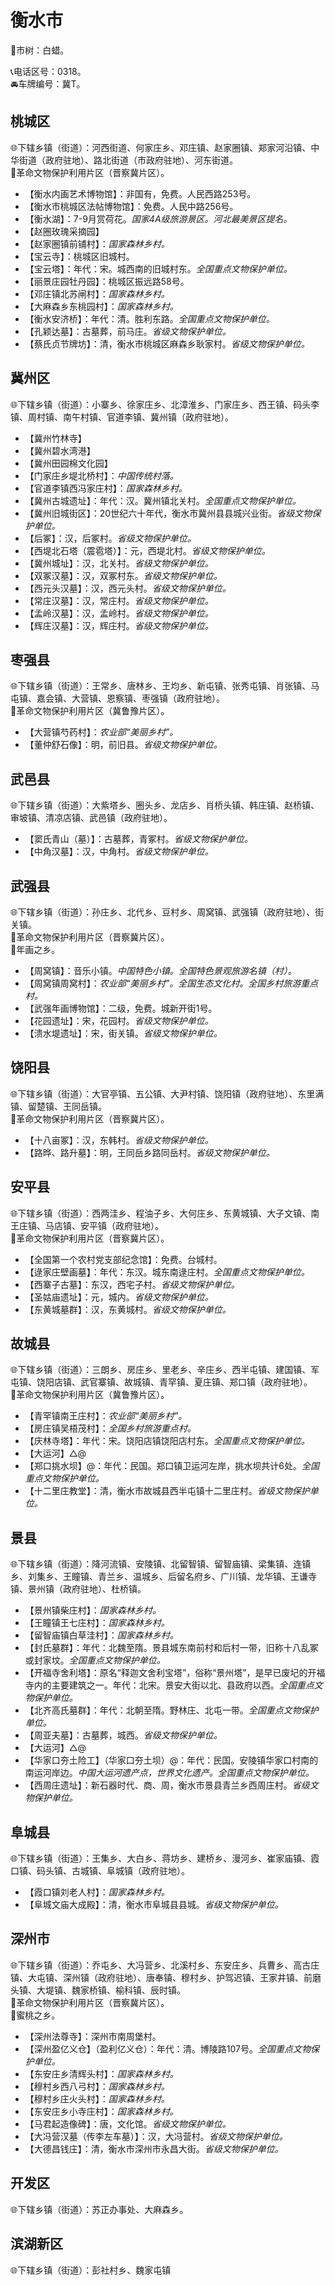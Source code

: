 # 衡水市  
🌳市树：白蜡。  
  
📞电话区号：0318。  
🚘车牌编号：冀T。  

## 桃城区  
🌐下辖乡镇（街道）：河西街道、何家庄乡、邓庄镇、赵家圈镇、郑家河沿镇、中华街道（政府驻地）、路北街道（市政府驻地）、河东街道。  
🚩革命文物保护利用片区（晋察冀片区）。  
  
* 【衡水内画艺术博物馆】：非国有，免费。人民西路253号。  
* 【衡水市桃城区法帖博物馆】：免费。人民中路256号。  
* 【衡水湖】：7-9月赏荷花。*国家4A级旅游景区。河北最美景区提名。*  
* 【赵圈玫瑰采摘园】  
* 【赵家圈镇前铺村】：*国家森林乡村。*  
* 【宝云寺】：桃城区旧城村。  
* 【宝云塔】：年代：宋。城西南的旧城村东。*全国重点文物保护单位。*  
* 【丽景庄园牡丹园】：桃城区振远路58号。  
* 【邓庄镇北苏闸村】：*国家森林乡村。*  
* 【大麻森乡东桃园村】：*国家森林乡村。*  
* 【衡水安济桥】：年代：清。胜利东路。*全国重点文物保护单位。*    
* 【孔颖达墓】：古墓葬，前马庄。*省级文物保护单位。* 	  
* 【蔡氏贞节牌坊】：清，衡水市桃城区麻森乡耿家村。*省级文物保护单位。* 

## 冀州区  
🌐下辖乡镇（街道）：小寨乡、徐家庄乡、北漳淮乡、门家庄乡、西王镇、码头李镇、周村镇、南午村镇、官道李镇、冀州镇（政府驻地）。  
  
* 【冀州竹林寺】  
* 【冀州碧水湾港】  
* 【冀州田园棉文化园】  
* 【门家庄乡堤北桥村】：*中国传统村落。*  
* 【官道李镇西冯家庄村】：*国家森林乡村。*  
* 【冀州古城遗址】：年代：汉。冀州镇北关村。*全国重点文物保护单位。*    
* 【冀州旧城街区】：20世纪六十年代，衡水市冀州县县城兴业街。*省级文物保护单位。* 	 
* 【后冢】：汉，后冢村。*省级文物保护单位。* 	
* 【西堤北石塔（震雹塔）】：元，西堤北村。*省级文物保护单位。* 
* 【冀州城址】：汉，北关村。*省级文物保护单位。* 	
* 【双冢汉墓】：汉，双冢村东。*省级文物保护单位。* 	
* 【西元头汉墓】：汉，西元头村。*省级文物保护单位。* 	
* 【常庄汉墓】：汉，常庄村。*省级文物保护单位。* 	
* 【孟岭汉墓】：汉，孟岭村。*省级文物保护单位。* 	
* 【辉庄汉墓】：汉，辉庄村。*省级文物保护单位。* 	

## 枣强县  
🌐下辖乡镇（街道）：王常乡、唐林乡、王均乡、新屯镇、张秀屯镇、肖张镇、马屯镇、嘉会镇、大营镇、恩察镇、枣强镇（政府驻地）。  
🚩革命文物保护利用片区（冀鲁豫片区）。  
  
* 【大营镇芍药村】：*农业部“美丽乡村”。*    
* 【董仲舒石像】：明，前旧县。*省级文物保护单位。* 	

## 武邑县  
🌐下辖乡镇（街道）：大紫塔乡、圈头乡、龙店乡、肖桥头镇、韩庄镇、赵桥镇、审坡镇、清凉店镇、武邑镇（政府驻地）。    
  
* 【窦氏青山（墓）】：古墓葬，青冢村。*省级文物保护单位。* 	
* 【中角汉墓】：汉，中角村。*省级文物保护单位。* 	

## 武强县  
🌐下辖乡镇（街道）：孙庄乡、北代乡、豆村乡、周窝镇、武强镇（政府驻地）、街关镇。  
🚩革命文物保护利用片区（晋察冀片区）。  
🧊年画之乡。  
  
* 【周窝镇】：音乐小镇。*中国特色小镇。全国特色景观旅游名镇（村）。*  
* 【周窝镇周窝村】：*农业部“美丽乡村”。全国生态文化村。全国乡村旅游重点村。*  
* 【武强年画博物馆】：二级，免费。城新开街1号。    
* 【花园遗址】：宋，花园村。*省级文物保护单位。* 	
* 【溃水堤遗址】：宋，街关镇。*省级文物保护单位。* 	

## 饶阳县  
🌐下辖乡镇（街道）：大官亭镇、五公镇、大尹村镇、饶阳镇（政府驻地）、东里满镇、留楚镇、王同岳镇。  
🚩革命文物保护利用片区（晋察冀片区）。    
  
* 【十八亩冢】：汉，东韩村。*省级文物保护单位。* 	
* 【路晔、路升墓】：明，王同岳乡路同岳村。*省级文物保护单位。* 	

## 安平县  
🌐下辖乡镇（街道）：西两洼乡、程油子乡、大何庄乡、东黄城镇、大子文镇、南王庄镇、马店镇、安平镇（政府驻地）。  
🚩革命文物保护利用片区（晋察冀片区）。  
  
* 【全国第一个农村党支部纪念馆】：免费。台城村。  
* 【逯家庄壁画墓】：年代：东汉。城东南逯庄村。*全国重点文物保护单位。*    
* 【西寨子古墓】：东汉，西宅子村。*省级文物保护单位。* 
* 【圣姑庙遗址】：元，城内。*省级文物保护单位。* 	
* 【东黄城墓群】：汉，东黄城村。*省级文物保护单位。* 
  
## 故城县  
🌐下辖乡镇（街道）：三朗乡、房庄乡、里老乡、辛庄乡、西半屯镇、建国镇、军屯镇、饶阳店镇、武官寨镇、故城镇、青罕镇、夏庄镇、郑口镇（政府驻地）。  
🚩革命文物保护利用片区（冀鲁豫片区）。  
  
* 【青罕镇南王庄村】：*农业部“美丽乡村”。*  
* 【房庄镇吴梧茂村】：*全国乡村旅游重点村。*  
* 【庆林寺塔】：年代：宋。饶阳店镇饶阳店村东。*全国重点文物保护单位。*  
* 【大运河】△@  
* 【郑口挑水坝】@：年代：民国。郑口镇卫运河左岸，挑水坝共计6处。*全国重点文物保护单位。*    
* 【十二里庄教堂】：清，衡水市故城县西半屯镇十二里庄村。*省级文物保护单位。* 	 

## 景县  
🌐下辖乡镇（街道）：降河流镇、安陵镇、北留智镇、留智庙镇、梁集镇、连镇乡、刘集乡、王瞳镇、青兰乡、温城乡、后留名府乡、广川镇、龙华镇、王谦寺镇、景州镇（政府驻地）、杜桥镇。  
  
* 【景州镇柴庄村】：*国家森林乡村。*  
* 【王瞳镇王七庄村】：*国家森林乡村。*  
* 【留智庙镇白草洼村】：*国家森林乡村。*  
* 【封氏墓群】：年代：北魏至隋。景县城东南前村和后村一带，旧称十八乱冢或封家坟。*全国重点文物保护单位。*  
* 【开福寺舍利塔】：原名“释迦文舍利宝塔”，俗称“景州塔”，是早已废圮的开福寺内的主要建筑之一。年代：北宋。景安大街以北、县政府以西。*全国重点文物保护单位。*  
* 【北齐高氏墓群】：年代：北朝至隋。野林庄、北屯一带。*全国重点文物保护单位。*  
* 【周亚夫墓】：古墓葬，城西。*省级文物保护单位。* 	
* 【大运河】△@  
* 【华家口夯土险工】（华家口夯土坝）@：年代：民国。安陵镇华家口村南的南运河岸边。*中国大运河遗产点，世界文化遗产。全国重点文物保护单位。*      
* 【西周庄遗址】：新石器时代、商、周，衡水市景县青兰乡西周庄村。*省级文物保护单位。* 	

## 阜城县  
🌐下辖乡镇（街道）：王集乡、大白乡、蒋坊乡、建桥乡、漫河乡、崔家庙镇、霞口镇、码头镇、古城镇、阜城镇（政府驻地）。  
  
* 【霞口镇刘老人村】：*国家森林乡村。*  
* 【阜城文庙大成殿】：清，衡水市阜城县县城。*省级文物保护单位。* 	 

## 深州市  
🌐下辖乡镇（街道）：乔屯乡、大冯营乡、北溪村乡、东安庄乡、兵曹乡、高古庄镇、大屯镇、深州镇（政府驻地）、唐奉镇、穆村乡、护驾迟镇、王家井镇、前磨头镇、大堤镇、魏家桥镇、榆科镇、辰时镇。  
🚩革命文物保护利用片区（晋察冀片区）。  
🧊蜜桃之乡。  
  
* 【深州法尊寺】：深州市南周堡村。  
* 【深州盈亿义仓】（盈利亿义仓）：年代：清。博陵路107号。*全国重点文物保护单位。*  
* 【东安庄乡清辉头村】：*国家森林乡村。*  
* 【穆村乡西八弓村】：*国家森林乡村。*  
* 【穆村乡庄火头村】：*国家森林乡村。*  
* 【东安庄乡小寺庄村】：*国家森林乡村。*    
* 【马君起造像碑】：唐，文化馆。*省级文物保护单位。* 	
* 【大冯营汉墓（传李左车墓）】：汉，大冯营村。*省级文物保护单位。* 	
* 【大德昌钱庄】：清，衡水市深州市永昌大街。*省级文物保护单位。* 	 

## 开发区  
🌐下辖乡镇（街道）：苏正办事处、大麻森乡。  

## 滨湖新区  
🌐下辖乡镇（街道）：彭社村乡、魏家屯镇  